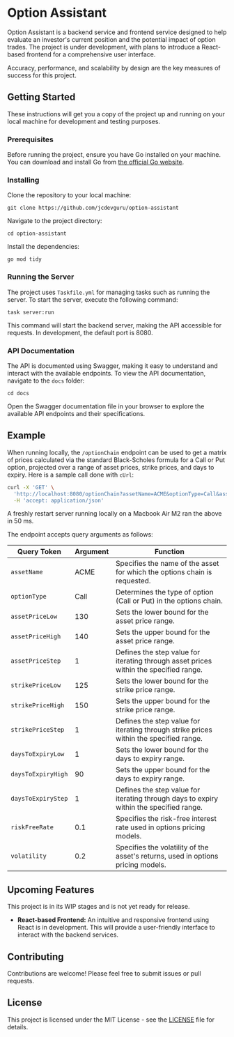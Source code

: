 
# Option Assistant

Option Assistant is a backend service and frontend service designed to help evaluate an investor's current position and the potential impact of option trades. The project is under development, with plans to introduce a React-based frontend for a comprehensive user interface.

Accuracy, performance, and scalability by design are the key measures of success for this project.

## Getting Started

These instructions will get you a copy of the project up and running on your local machine for development and testing purposes.

### Prerequisites

Before running the project, ensure you have Go installed on your machine. You can download and install Go from [the official Go website](https://golang.org/dl/).

### Installing

Clone the repository to your local machine:

```
git clone https://github.com/jcdevguru/option-assistant
```

Navigate to the project directory:

```
cd option-assistant
```

Install the dependencies:

```
go mod tidy
```

### Running the Server

The project uses `Taskfile.yml` for managing tasks such as running the server. To start the server, execute the following command:

```
task server:run
```

This command will start the backend server, making the API accessible for requests.  In development, the default port is 8080.

### API Documentation

The API is documented using Swagger, making it easy to understand and interact with the available endpoints. To view the API documentation, navigate to the `docs` folder:

```
cd docs
```

Open the Swagger documentation file in your browser to explore the available API endpoints and their specifications.

## Example

When running locally, the `/optionChain` endpoint can be used to get a matrix of prices calculated via the standard Black-Scholes formula for a Call or Put option, projected over a range of asset prices, strike prices, and days to expiry.  Here is a sample call done with `cUrl`:

```sh
curl -X 'GET' \
  'http://localhost:8080/optionChain?assetName=ACME&optionType=Call&assetPriceLow=130&assetPriceHigh=140&assetPriceStep=1&strikePriceLow=125&strikePriceHigh=150&strikePriceStep=1&daysToExpiryLow=1&daysToExpiryHigh=90&daysToExpiryStep=1&riskFreeRate=0.1&volatility=0.2' \
  -H 'accept: application/json'
```

A freshly restart server running locally on a Macbook Air M2 ran the above in 50 ms.

The endpoint accepts query arguments as follows:


| Query Token         | Argument | Function                                                                                      |
|---------------------|----------|-----------------------------------------------------------------------------------------------|
| `assetName`         | ACME     | Specifies the name of the asset for which the options chain is requested.                     |
| `optionType`        | Call     | Determines the type of option (Call or Put) in the options chain.                             |
| `assetPriceLow`     | 130      | Sets the lower bound for the asset price range.                                               |
| `assetPriceHigh`    | 140      | Sets the upper bound for the asset price range.                                               |
| `assetPriceStep`    | 1        | Defines the step value for iterating through asset prices within the specified range.         |
| `strikePriceLow`    | 125      | Sets the lower bound for the strike price range.                                              |
| `strikePriceHigh`   | 150      | Sets the upper bound for the strike price range.                                              |
| `strikePriceStep`   | 1        | Defines the step value for iterating through strike prices within the specified range.        |
| `daysToExpiryLow`   | 1        | Sets the lower bound for the days to expiry range.                                            |
| `daysToExpiryHigh`  | 90       | Sets the upper bound for the days to expiry range.                                            |
| `daysToExpiryStep`  | 1        | Defines the step value for iterating through days to expiry within the specified range.       |
| `riskFreeRate`      | 0.1      | Specifies the risk-free interest rate used in options pricing models.                         |
| `volatility`        | 0.2      | Specifies the volatility of the asset's returns, used in options pricing models.              |

## Upcoming Features

This project is in its WIP stages and is not yet ready for release.  

- **React-based Frontend:** An intuitive and responsive frontend using React is in development. This will provide a user-friendly interface to interact with the backend services.

## Contributing

Contributions are welcome! Please feel free to submit issues or pull requests.

## License

This project is licensed under the MIT License - see the [LICENSE](LICENSE) file for details.
